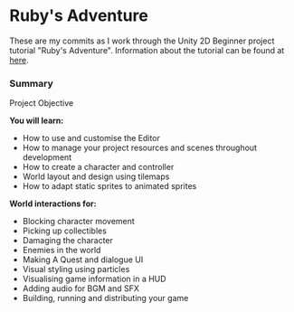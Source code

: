 ﻿# Ruby's Adventure

These are my commits as I work through the Unity 2D Beginner project tutorial "Ruby's Adventure". Information
about the tutorial can be found at [here](https://learn.unity.com/project/ruby-s-2d-rpg?uv=2020.3).

### Summary

Project Objective

**You will learn:**
- How to use and customise the Editor
- How to manage your project resources and scenes throughout development
- How to create a character and controller
- World layout and design using tilemaps
- How to adapt static sprites to animated sprites

**World interactions for:**
- Blocking character movement
- Picking up collectibles
- Damaging the character
- Enemies in the world
- Making A Quest and dialogue UI
- Visual styling using particles
- Visualising game information in a HUD
- Adding audio for BGM and SFX
- Building, running and distributing your game